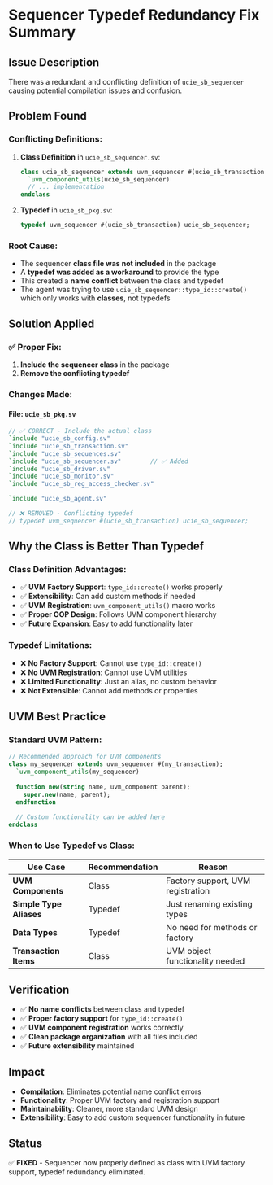 # Sequencer Typedef Redundancy Fix Summary

## Issue Description
There was a redundant and conflicting definition of `ucie_sb_sequencer` causing potential compilation issues and confusion.

## Problem Found

### Conflicting Definitions:
1. **Class Definition** in `ucie_sb_sequencer.sv`:
   ```systemverilog
   class ucie_sb_sequencer extends uvm_sequencer #(ucie_sb_transaction);
     `uvm_component_utils(ucie_sb_sequencer)
     // ... implementation
   endclass
   ```

2. **Typedef** in `ucie_sb_pkg.sv`:
   ```systemverilog
   typedef uvm_sequencer #(ucie_sb_transaction) ucie_sb_sequencer;
   ```

### Root Cause:
- The sequencer **class file was not included** in the package
- A **typedef was added as a workaround** to provide the type
- This created a **name conflict** between the class and typedef
- The agent was trying to use `ucie_sb_sequencer::type_id::create()` which only works with **classes**, not typedefs

## Solution Applied

### ✅ Proper Fix:
1. **Include the sequencer class** in the package
2. **Remove the conflicting typedef**

### Changes Made:

#### File: `ucie_sb_pkg.sv`
```systemverilog
// ✅ CORRECT - Include the actual class
`include "ucie_sb_config.sv"
`include "ucie_sb_transaction.sv"
`include "ucie_sb_sequences.sv"
`include "ucie_sb_sequencer.sv"        // ✅ Added
`include "ucie_sb_driver.sv"
`include "ucie_sb_monitor.sv"
`include "ucie_sb_reg_access_checker.sv"

`include "ucie_sb_agent.sv"

// ❌ REMOVED - Conflicting typedef
// typedef uvm_sequencer #(ucie_sb_transaction) ucie_sb_sequencer;
```

## Why the Class is Better Than Typedef

### Class Definition Advantages:
- ✅ **UVM Factory Support**: `type_id::create()` works properly
- ✅ **Extensibility**: Can add custom methods if needed
- ✅ **UVM Registration**: `uvm_component_utils()` macro works
- ✅ **Proper OOP Design**: Follows UVM component hierarchy
- ✅ **Future Expansion**: Easy to add functionality later

### Typedef Limitations:
- ❌ **No Factory Support**: Cannot use `type_id::create()`
- ❌ **No UVM Registration**: Cannot use UVM utilities
- ❌ **Limited Functionality**: Just an alias, no custom behavior
- ❌ **Not Extensible**: Cannot add methods or properties

## UVM Best Practice

### Standard UVM Pattern:
```systemverilog
// Recommended approach for UVM components
class my_sequencer extends uvm_sequencer #(my_transaction);
  `uvm_component_utils(my_sequencer)
  
  function new(string name, uvm_component parent);
    super.new(name, parent);
  endfunction
  
  // Custom functionality can be added here
endclass
```

### When to Use Typedef vs Class:

| Use Case | Recommendation | Reason |
|----------|----------------|--------|
| **UVM Components** | Class | Factory support, UVM registration |
| **Simple Type Aliases** | Typedef | Just renaming existing types |
| **Data Types** | Typedef | No need for methods or factory |
| **Transaction Items** | Class | UVM object functionality needed |

## Verification
- ✅ **No name conflicts** between class and typedef
- ✅ **Proper factory support** for `type_id::create()`
- ✅ **UVM component registration** works correctly
- ✅ **Clean package organization** with all files included
- ✅ **Future extensibility** maintained

## Impact
- **Compilation**: Eliminates potential name conflict errors
- **Functionality**: Proper UVM factory and registration support
- **Maintainability**: Cleaner, more standard UVM design
- **Extensibility**: Easy to add custom sequencer functionality in future

## Status
✅ **FIXED** - Sequencer now properly defined as class with UVM factory support, typedef redundancy eliminated.
